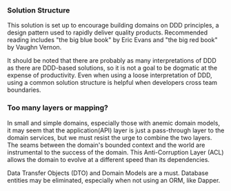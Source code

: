 ### Solution Structure
This solution is set up to encourage building domains on DDD principles, a design pattern used to rapidly 
deliver quality products. Recommended reading includes "the big blue book" by Eric Evans and
"the big red book" by Vaughn Vernon.

It should be noted that there are probably as many interpretations of DDD as there are DDD-based solutions,
so it is not a goal to be dogmatic at the expense of productivity. Even when using a loose interpretation of DDD,
using a common solution structure is helpful when developers cross team boundaries.

### Too many layers or mapping?
In small and simple domains, especially those with anemic domain models, it may seem that the application(API) layer 
is just a pass-through layer to the domain services, but we must resist the urge to combine the two layers. 
The seams between the domain's bounded context and the world are instrumental to the success of the domain. 
This Anti-Corruption Layer (ACL) allows the domain to evolve at a different speed than its dependencies.

Data Transfer Objects (DTO) and Domain Models are a must. Database entities may be eliminated, especially when 
not using an ORM, like Dapper.
